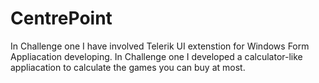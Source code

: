 # CentrePoint
In Challenge one I have involved Telerik UI extenstion for Windows Form Appliacation developing.
In Challenge one I developed a calculator-like appliacation to calculate the games you can buy at most.
